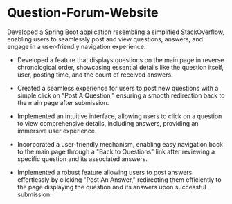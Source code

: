 # Question-Forum-Website
Developed a Spring Boot application resembling a simplified StackOverflow, enabling users to seamlessly post and view questions, answers, and engage in a user-friendly navigation experience.

- Developed a feature that displays questions on the main page in reverse chronological order, showcasing essential details like the question itself, user, posting time, and the count of received answers.

- Created a seamless experience for users to post new questions with a simple click on "Post A Question," ensuring a smooth redirection back to the main page after submission.

- Implemented an intuitive interface, allowing users to click on a question to view comprehensive details, including answers, providing an immersive user experience.

- Incorporated a user-friendly mechanism, enabling easy navigation back to the main page through a "Back to Questions" link after reviewing a specific question and its associated answers.

- Implemented a robust feature allowing users to post answers effortlessly by clicking "Post An Answer," redirecting them efficiently to the page displaying the question and its answers upon successful submission.
